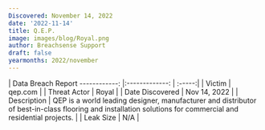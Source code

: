 ```yaml
---
Discovered: November 14, 2022
date: '2022-11-14'
title: Q.E.P.
image: images/blog/Royal.png
author: Breachsense Support
draft: false
yearmonths: 2022/november
---
```



| Data Breach Report
------------:     |:-------------:    | :-----:|
| Victim      | qep.com      | 
| Threat Actor      | Royal      | 
| Date Discovered      | Nov 14, 2022      | 
| Description      | QEP is a world leading designer, manufacturer and distributor of best-in-class flooring and installation solutions for commercial and residential projects.      | 
| Leak Size      | N/A      | 

